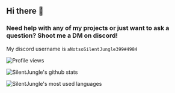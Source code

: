 ## Hi there 👋
### Need help with any of my projects or just want to ask a question? Shoot me a DM on discord!
My discord username is `aNotsoSilentJungle399#4984`

![Profile views](https://gpvc.arturio.dev/SilentJungle399)

![SilentJungle's github stats](https://github-readme-stats.vercel.app/api?username=SilentJungle399&hide_border=true&show_icons=true&theme=tokyonight)

![SilentJungle's most used languages](https://github-readme-stats.vercel.app/api/top-langs/?username=SilentJungle399&show_icons=true&hide_border=true&theme=tokyonight)
